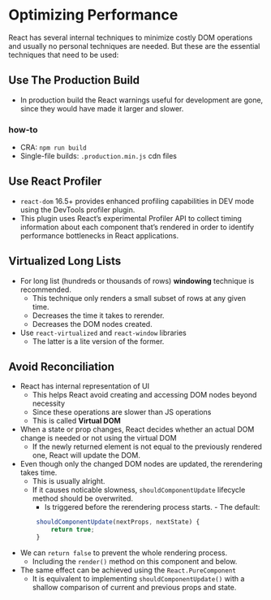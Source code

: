 # Optimizing Performance

React has several internal techniques to minimize costly DOM operations and usually no personal techniques are needed.
But these are the essential techniques that need to be used:

## Use The Production Build

- In production build the React warnings useful for development are gone, since they would have made it larger and slower.

### how-to

- CRA: `npm run build`
- Single-file builds: `.production.min.js` cdn files

## Use React Profiler

- `react-dom` 16.5+ provides enhanced profiling capabilities in DEV mode using the DevTools profiler plugin.
- This plugin uses React’s experimental Profiler API to collect timing information about each component that’s rendered in order to identify performance bottlenecks in React applications.

## Virtualized Long Lists

- For long list (hundreds or thousands of rows) **windowing** technique is recommended.
  - This technique only renders a small subset of rows at any given time.
  - Decreases the time it takes to rerender.
  - Decreases the DOM nodes created.
- Use `react-virtualized` and `react-window` libraries
  - The latter is a lite version of the former.

## Avoid Reconciliation

- React has internal representation of UI
  - This helps React avoid creating and accessing DOM nodes beyond necessity
  - Since these operations are slower than JS operations
  - This is called **Virtual DOM**
- When a state or prop changes, React decides whether an actual DOM change is needed or not using the virtual DOM
  - If the newly returned element is not equal to the previously rendered one, React will update the DOM.
- Even though only the changed DOM nodes are updated, the rerendering takes time.
  - This is usually alright.
  - If it causes noticable slowness, `shouldComponentUpdate` lifecycle method should be overwrited.
    - Is triggered before the rerendering process starts. - The default:
    ```js
     shouldComponentUpdate(nextProps, nextState) {
         return true;
     }
    ```
- We can `return false` to prevent the whole rendering process.
  - Including the `render()` method on this component and below.
- The same effect can be achieved using the `React.PureComponent`
  - It is equivalent to implementing `shouldComponentUpdate()` with a shallow comparison of current and previous props and state.
